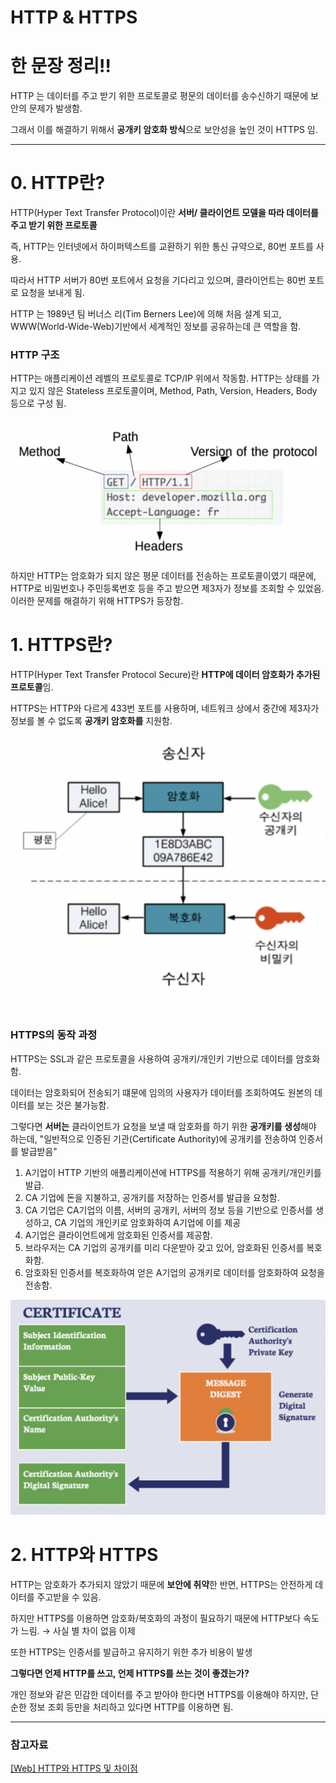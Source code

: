 # HTTP & HTTPS

# 한 문장 정리‼️

HTTP 는 데이터를 주고 받기 위한 프로토콜로 평문의 데이터를 송수신하기 때문에 보안의 문제가 발생함.

그래서 이를 해결하기 위해서 **공개키 암호화 방식**으로 보안성을 높인 것이 HTTPS 임.

---

# 0. HTTP란?

HTTP(Hyper Text Transfer Protocol)이란 **서버/ 클라이언트 모델을 따라 데이터를 주고 받기 위한 프로토콜**

즉, HTTP는 인터넷에서 하이퍼텍스트를 교환하기 위한 통신 규약으로, 80번 포트를 사용.

따라서 HTTP 서버가 80번 포트에서 요청을 기다리고 있으며, 클라이언트는 80번 포트로 요청을 보내게 됨.

HTTP 는 1989년 팀 버너스 리(Tim Berners Lee)에 의해 처음 설계 되고, WWW(World-Wide-Web)기반에서 세계적인 정보를 공유하는데 큰 역할을 함.

### HTTP 구조

HTTP는 애플리케이션 레벨의 프로토콜로 TCP/IP 위에서 작동함. HTTP는 상태를 가지고 있지 않은 Stateless 프로토콜이며, Method, Path, Version, Headers, Body 등으로 구성 됨.

![http&https1](./image/http&https1.png)

하지만 HTTP는 암호화가 되지 않은 평문 데이터를 전송하는 프로토콜이였기 때문에, HTTP로 비밀번호나 주민등록번호 등을 주고 받으면 제3자가 정보를 조회할 수 있었음. 이러한 문제를 해결하기 위해 HTTPS가 등장함.

# 1. HTTPS란?

HTTP(Hyper Text Transfer Protocol Secure)란 **HTTP에 데이터 암호화가 추가된 프로토콜**임.

HTTPS는 HTTP와 다르게 433번 포트를 사용하며, 네트워크 상에서 중간에 제3자가 정보를 볼 수 없도록 **공개키 암호화를** 지원함.

![http&https2](./image/http&https2.png)

### HTTPS의 동작 과정

HTTPS는 SSL과 같은 프로토콜을 사용하여 공개키/개인키 기반으로 데이터를 암호화함.

데이터는 암호화되어 전송되기 떄문에 임의의 사용자가 데이터를 조회하여도 원본의 데이터를 보는 것은 불가능함.

그렇다면 **서버는** 클라이언트가 요청을 보낼 때 암호화를 하기 위한 **공개키를 생성**해야 하는데, "일반적으로 인증된 기관(Certificate Authority)에 공개키를 전송하여 인증서를 발급받음"

1. A기업이 HTTP 기반의 애플리케이션에 HTTPS를 적용하기 위해 공개키/개인키를 발급.
2. CA 기업에 돈을 지불하고, 공개키를 저장하는 인증서를 발급을 요청함.
3. CA 기업은 CA기업의 이름, 서버의 공개키, 서버의 정보 등을 기반으로 인증서를 생성하고, CA 기업의 개인키로 암호화하여 A기업에 이를 제공
4. A기업은 클라이언트에게 암호화된 인증서를 제공함.
5. 브라우저는 CA 기업의 공개키를 미리 다운받아 갖고 있어, 암호화된 인증서를 복호화함.
6. 암호화된 인증서를 복호화하여 얻은 A기업의 공개키로 데이터를 암호화하여 요청을 전송함.

![http&https3](./image/http&https3.png)

# 2. HTTP와 HTTPS

HTTP는 암호화가 추가되지 않았기 때문에 **보안에 취약**한 반면, HTTPS는 안전하게 데이터를 주고받을 수 있음.

하지만 HTTPS를 이용하면 암호화/복호화의 과정이 필요하기 때문에 HTTP보다 속도가 느림. → 사실 별 차이 없음 이제

또한 HTTPS는 인증서를 발급하고 유지하기 위한 추가 비용이 발생

**그렇다면 언제 HTTP를 쓰고, 언제 HTTPS를 쓰는 것이 좋겠는가?**

개인 정보와 같은 민감한 데이터를 주고 받아야 한다면 HTTPS를 이용해야 하지만, 단순한 정보 조회 등만을 처리하고 있다면 HTTP를 이용하면 됨.

---

### 참고자료

[[Web] HTTP와 HTTPS 및 차이점](https://mangkyu.tistory.com/98)
